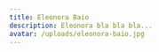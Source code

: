 ```yaml
---
title: Eleonora Baio
description: Eleonora bla bla bla...
avatar: /uploads/eleonora-baio.jpg
---
```


